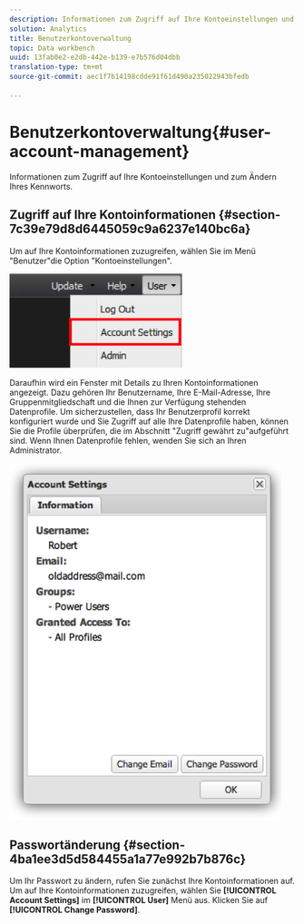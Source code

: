 ```yaml
---
description: Informationen zum Zugriff auf Ihre Kontoeinstellungen und zum Ändern Ihres Kennworts.
solution: Analytics
title: Benutzerkontoverwaltung
topic: Data workbench
uuid: 13fab0e2-e2db-442e-b139-e7b576d04dbb
translation-type: tm+mt
source-git-commit: aec1f7b14198cdde91f61d490a235022943bfedb

---
```



# Benutzerkontoverwaltung{#user-account-management}

Informationen zum Zugriff auf Ihre Kontoeinstellungen und zum Ändern Ihres Kennworts.

## Zugriff auf Ihre Kontoinformationen {#section-7c39e79d8d6445059c9a6237e140bc6a}

Um auf Ihre Kontoinformationen zuzugreifen, wählen Sie im Menü &quot;Benutzer&quot;die Option &quot;Kontoeinstellungen&quot;.

![](assets/account_settings.png)

Daraufhin wird ein Fenster mit Details zu Ihren Kontoinformationen angezeigt. Dazu gehören Ihr Benutzername, Ihre E-Mail-Adresse, Ihre Gruppenmitgliedschaft und die Ihnen zur Verfügung stehenden Datenprofile. Um sicherzustellen, dass Ihr Benutzerprofil korrekt konfiguriert wurde und Sie Zugriff auf alle Ihre Datenprofile haben, können Sie die Profile überprüfen, die im Abschnitt &quot;Zugriff gewährt zu&quot;aufgeführt sind. Wenn Ihnen Datenprofile fehlen, wenden Sie sich an Ihren Administrator.

![](assets/account_settings2.png)

## Passwortänderung {#section-4ba1ee3d5d584455a1a77e992b7b876c}

Um Ihr Passwort zu ändern, rufen Sie zunächst Ihre Kontoinformationen auf. Um auf Ihre Kontoinformationen zuzugreifen, wählen Sie **[!UICONTROL Account Settings]** im **[!UICONTROL User]** Menü aus. Klicken Sie auf **[!UICONTROL Change Password]**.
